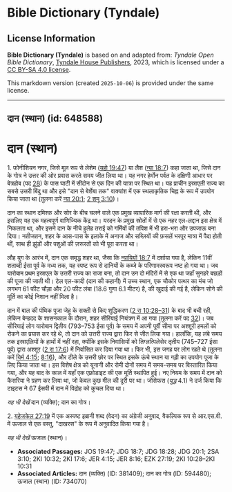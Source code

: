 # Bible Dictionary (Tyndale)

## License Information

**Bible Dictionary (Tyndale)** is based on and adapted from: _Tyndale Open Bible Dictionary_, [Tyndale House Publishers](https://tyndaleopenresources.com/), 2023, which is licensed under a [CC BY-SA 4.0 license](https://creativecommons.org/licenses/by-sa/4.0/legalcode.en).

This markdown version (created `2025-10-06`) is provided under the same license.



--------------------------------

## दान (स्थान) (id: 648588)

दान (स्थान)
===========

1\. फोनीशियन नगर, जिसे मूल रूप से लेशेम ([यहो 19:47](https://ref.ly/Josh19:47)) या लैश ([न्या 18:7](https://ref.ly/Judg18:7)) कहा जाता था, जिसे दान के गोत्र ने उत्तर की ओर प्रवास करते समय जीत लिया था। यह नगर हेर्मोन पर्वत के दक्षिणी आधार पर बेत्रहोब (पद [28](https://ref.ly/Judg18:28)) के पास घाटी में सीदोन से एक दिन की यात्रा पर स्थित था। यह प्राचीन इस्राएली राज्य का सबसे उत्तरी बिंदु था और इसे "दान से बेर्शेबा तक" वाक्यांश में एक स्थलाकृतिक चिह्न के रूप में उपयोग किया जाता था (तुलना करें [न्या 20:1](https://ref.ly/Judg20:1); [2 शमू 3:10](https://ref.ly/2Sam3:10))।

दान का स्थान दमिश्क और सोर के बीच चलने वाले एक प्रमुख व्यापारिक मार्ग की रक्षा करती थी, और इसलिए यह एक महत्वपूर्ण वाणिज्यिक केंद्र था। यरदन के प्रमुख स्रोतों में से एक नहर एल\-लद्दान इस क्षेत्र में निकलता था, और इसने दान के नीचे हुलेह तराई को गर्मियों की तपिश में भी हरा\-भरा और उपजाऊ बना दिया। नतीजतन, शहर के आस\-पास के इलाके में अनाज और सब्ज़ियों की फ़सलें भरपूर मात्रा में पैदा होती थीं, साथ ही झुंडों और पशुओं की ज़रूरतों को भी पूरा करता था।

लौह युग के आरंभ में, दान एक समृद्ध शहर था, जैसा कि [न्यायियों 18:7](https://ref.ly/Judg18:7) में दर्शाया गया है, लेकिन 11वीं शताब्दी ईसा पूर्व के मध्य तक, यह स्पष्ट रूप से दानियों के कब्जे के परिणामस्वरूप नष्ट हो गया था। जब यारोबाम प्रथम इस्राएल के उत्तरी राज्य का राजा बना, तो दान उन दो मंदिरों में से एक था जहाँ सुनहरे बछड़ों की पूजा की जाती थी। टेल एल\-कादी (दान की कहानी) में उच्च स्थान, एक चौकोर पत्थर का मंच जो लगभग 61 फीट चौड़ा और 20 फीट लंबा (18\.6 गुणा 6\.1 मीटर) है, की खुदाई की गई है, लेकिन सोने की मूर्ति का कोई निशान नहीं मिला है।

दान में बाल की पंथिक पूजा जेहू के सक्ती से किए शुद्धिकरण ([2 रा 10:28–31](https://ref.ly/2Kgs10:28-2Kgs10:31)) के बाद भी बची रही, लेकिन बेन्हदद के शासनकाल के दौरान, शहर सीरियाई नियंत्रण में आ गया (तुलना करें पद [32](https://ref.ly/2Kgs10:32))। जब सीरियाई लोग यारोबाम द्वितीय (793–753 ईसा पूर्व) के समय में अपनी पूर्वी सीमा पर अश्शूरी हमलों को रोकने का प्रयास कर रहे थे, तो दान को उत्तरी राज्य द्वारा फिर से जीत लिया गया। हालाँकि, यह लंबे समय तक इस्राएलियों के हाथों में नहीं रहा, क्योंकि इसके निवासियों को तिग्लत्पिलेसेर तृतीय (745–727 ईसा पूर्व) द्वारा अश्शूर ([2 रा 17:6](https://ref.ly/2Kgs17:6)) में निर्वासित कर दिया गया था। फिर भी, इस जगह पर लोग रहते थे (तुलना करें [यिर्म 4:15](https://ref.ly/Jer4:15); [8:16](https://ref.ly/Jer8:16)), और टीले के उत्तरी छोर पर स्थित इसके ऊंचे स्थान या गढ़ी का उपयोग पूजा के लिए किया जाता था। इस विशेष क्षेत्र को यूनानी और रोमी दोनों समय में समय\-समय पर विस्तारित किया गया, और यह बाद के काल में यहाँ एक एफ़्रोडाइट की एक मूर्ति स्थापित हुई। नए नियम के समय में दान को कैसरिया ने ग्रहण कर लिया था, जो केवल कुछ मील की दूरी पर था। जोसेफस (*युद्ध* 4\.1\) ने दर्ज किया कि टाइटस ने 67 ईसवी में दान में विद्रोह को कुचल दिया था।

*यह भी देखें* दान (व्यक्ति); दान का गोत्र। 

2\. [यहेजकेल 27:19](https://ref.ly/Ezek27:19) में एक अस्पष्ट इब्रानी शब्द (वेदन) का अंग्रेजी अनुवाद, वैकल्पिक रूप से आर.एस.वी. में ऊजाल से एक वस्तु, "दाखरस" के रूप में अनुवादित किया गया है।

*यह भी देखें* ऊजाल (स्थान)।

* **Associated Passages:** JOS 19:47; JDG 18:7; JDG 18:28; JDG 20:1; 2SA 3:10; 2KI 10:32; 2KI 17:6; JER 4:15; JER 8:16; EZK 27:19; 2KI 10:28–2KI 10:31
* **Associated Articles:** दान (व्यक्ति) (ID: 381409); दान का गोत्र (ID: 594480); ऊजाल (स्थान) (ID: 734070)

